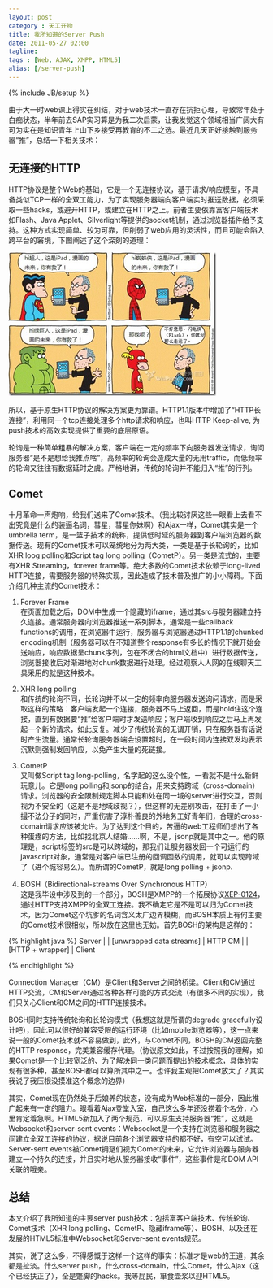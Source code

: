 ```yaml
---
layout: post
category : 天工开物
title: 我所知道的Server Push
date: 2011-05-27 02:00
tagline:
tags : [Web, AJAX, XMPP, HTML5]
alias: [/server-push]
---
```

{% include JB/setup %}

由于大一时web课上得实在纠结，对于web技术一直存在抗拒心理，导致常年处于白痴状态，半年前去SAP实习算是为我二次启蒙，让我发觉这个领域相当广阔大有可为实在是知识青年上山下乡接受再教育的不二之选。最近几天正好接触到服务器“推”，总结一下相关技术：

## 无连接的HTTP

HTTP协议是整个Web的基础，它是一个无连接协议，基于请求/响应模型，不具备类似TCP一样的全双工能力，为了实现服务器端向客户端实时推送数据，必须采取一些hacks，或避开HTTP，或建立在HTTP之上。前者主要依靠富客户端技术如Flash、Java Applet、Silverlight等提供的socket机制，通过浏览器插件给予支持。这种方式实现简单、较为可靠，但削弱了web应用的灵活性，而且可能会陷入跨平台的窘境，下图阐述了这个深刻的道理：

![悲剧的闪电侠](/assets/img/flash.jpg)  

所以，基于原生HTTP协议的解决方案更为靠谱。HTTP1.1版本中增加了“HTTP长连接”，利用同一个tcp连接处理多个http请求和响应，也叫HTTP Keep-alive, 为push技术的高效实现提供了重要的底层原语。

轮询是一种简单粗暴的解决方案，客户端在一定的频率下向服务器发送请求，询问服务器“是不是想给我推点啥”，高频率的轮询会造成大量的无用traffic，而低频率的轮询又往往有数据延时之虞。严格地讲，传统的轮询并不能归入“推”的行列。

## Comet

十月革命一声炮响，给我们送来了Comet技术。（我比较讨厌这些一眼看上去看不出究竟是什么的装逼名词，彗星，彗星你妹啊）和Ajax一样，Comet其实是一个umbrella term，是一篮子技术的统称，提供低时延的服务器到客户端浏览器的数据传送。现有的Comet技术可以笼统地分为两大类，一类是基于长轮询的，比如XHR loog polling和Script tag long polling（CometP）。另一类是流式的，主要有XHR Streaming，forever frame等。绝大多数的Comet技术依赖于long-lived HTTP连接，需要服务器的特殊实现，因此造成了技术普及推广的小小障碍。下面介绍几种主流的Comet技术：

1. Forever Frame  
在页面加载之后，DOM中生成一个隐藏的iframe，通过其src与服务器建立持久连接。通常服务器向浏览器推送一系列脚本，通常是一些callback functions的调用，在浏览器中运行，服务器与浏览器通过HTTP1.1的chunked encoding机制（服务器可以在不知道整个response有多长的情况下就开始会送响应，响应数据呈chunk序列，包在不闭合的html文档中）进行数据传送，浏览器接收后对渐进地对chunk数据进行处理。经过观察人人网的在线聊天工具采用的就是这种技术。

2. XHR long polling  
和传统的轮询不同，长轮询并不以一定的频率向服务器发送询问请求，而是采取这样的策略：客户端发起一个连接，服务器不马上返回，而是hold住这个连接，直到有数据要“推”给客户端时才发送响应；客户端收到响应之后马上再发起一个新的请求，如此反复。减少了传统轮询的无谓开销，只在服务器有话说时产生流量。通常长轮询服务器端会设置超时，在一段时间内连接双发均表示沉默则强制发回响应，以免产生大量的死链接。

3. CometP  
又叫做Script tag long-polling，名字起的这么没个性，一看就不是什么新鲜玩意儿。它是long polling和jsonp的结合，用来支持跨域（cross-domain）请求。浏览器的安全限制规定脚本只能和处在同一域的server进行交互，否则视为不安全的（这是不是地域歧视？），但这样的无差别攻击，在打击了一小撮不法分子的同时，严重伤害了淳朴善良的外地务工好青年们，合理的cross-domain请求应该被允许。为了达到这个目的，苦逼的web工程师们想出了各种蛋疼的方法，比如找北京人结婚……啊，不是，jsonp就是其中之一。他的原理是，script标签的src是可以跨域的，那我们让服务器发回一个可运行的javascript对象，通常是对客户端已注册的回调函数的调用，就可以实现跨域了（进个城容易么）。而所谓的CometP，就是long polling + jsonp.

4. BOSH（Bidirectional-streams Over Synchronous HTTP）  
这是我毕设中涉及到的一个部分，BOSH是XMPP的一个拓展协议[XEP-0124][]，通过HTTP支持XMPP的全双工连接。我不确定它是不是可以归为Comet技术，因为Comet这个坑爹的名词含义太广边界模糊，而BOSH本质上有何主要的Comet技术很相似，所以放在这里也无妨。首先BOSH的架构是这样的：


{% highlight java %}
     Server
        |
        |  [unwrapped data streams]
        |
     HTTP CM
        |
        |  [HTTP + <body/> wrapper]
        |
     Client

{% endhighlight %}

Connection Manager（CM）是Client和Server之间的桥梁。Client和CM通过HTTP交流，CM和Server通过各种各样可能的方式交流（有很多不同的实现），我们只关心Client和CM之间的HTTP连接技术。

BOSH同时支持传统轮询和长轮询模式（我想这就是所谓的degrade gracefully设计吧），因此可以很好的兼容受限的运行环境（比如mobile浏览器等），这一点来说一般的Comet技术就不容易做到，此外，与Comet不同，BOSH的CM返回完整的HTTP response，完美兼容缓存代理。（协议原文如此，不过按照我的理解，如果Comet是一个比较宽泛的、为了解决同一类问题而提出的技术概念，具体的实现有很多种，甚至BOSH都可以算所其中之一。也许我主观把Comet放大了？其实我说了我压根没摸准这个概念的边界）

其实，Comet现在仍然处于后娘养的状态，没有成为Web标准的一部分，因此推广起来有一定的阻力。眼看着Ajax登堂入室，自己这么多年还没捞着个名分，心里肯定着急啊。HTML5新加入了两个规范，可以原生支持服务器“推”，这就是Websocket和server-sent events：Websocket是一个支持在浏览器和服务器之间建立全双工连接的协议，据说目前各个浏览器支持的都不好，有空可以试试。Server-sent events被Comet拥趸们视为Comet的未来，它允许浏览器与服务器建立一个持久的连接，并且实时地从服务器接收“事件”，这些事件是和DOM API关联的哦亲。

## 总结
本文介绍了我所知道的主要server push技术：包括富客户端技术、传统轮询、Comet技术（XHR long polling、CometP、隐藏iframe等）、BOSH、以及还在发展的HTML5标准中Websocket和Server-sent events规范。

其实，说了这么多，不得感慨于这样一个这样的事实：标准才是web的王道，其余都是扯淡。什么server push，什么cross-domain，什么Comet，什么Ajax（这个已经扶正了），全是蹩脚的hacks。我等屁民，箪食壶浆以迎HTML5。

[XEP-0124]: http://xmpp.org/extensions/xep-0124.html
